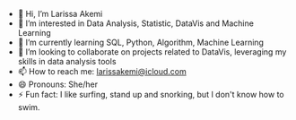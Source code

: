 - 👋 Hi, I’m Larissa Akemi
- 👀 I’m interested in Data Analysis, Statistic, DataVis and Machine Learning
- 🌱 I’m currently learning SQL, Python, Algorithm, Machine Learning
- 💞️ I’m looking to collaborate on projects related to DataVis, leveraging my skills in data analysis tools  
- 📫 How to reach me: larissakemi@icloud.com
- 😄 Pronouns: She/her
- ⚡ Fun fact: I like surfing, stand up and snorking, but I don't know how to swim.

<!---
Lariuki/Lariuki is a ✨ special ✨ repository because its `README.md` (this file) appears on your GitHub profile.
You can click the Preview link to take a look at your changes.
--->
